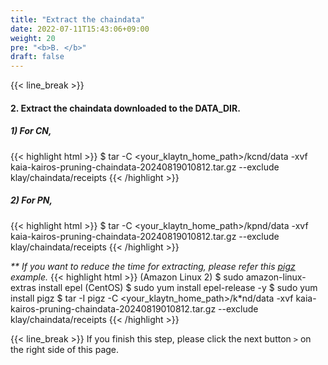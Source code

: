 ```yaml
---
title: "Extract the chaindata"
date: 2022-07-11T15:43:06+09:00
weight: 20
pre: "<b>B. </b>"
draft: false
---
```


{{< line_break >}}
#### 2. Extract the chaindata downloaded to the DATA_DIR.

##### 1) For CN,
{{< highlight html >}}
$ tar -C <your_klaytn_home_path>/kcnd/data -xvf kaia-kairos-pruning-chaindata-20240819010812.tar.gz --exclude klay/chaindata/receipts
{{< /highlight >}}

##### 2) For PN,
{{< highlight html >}}
$ tar -C <your_klaytn_home_path>/kpnd/data -xvf kaia-kairos-pruning-chaindata-20240819010812.tar.gz --exclude klay/chaindata/receipts
{{< /highlight >}}

_** If you want to reduce the time for extracting, please refer this [pigz](https://zlib.net/pigz/) example._
{{< highlight html >}}
(Amazon Linux 2) $ sudo amazon-linux-extras install epel
(CentOS) $ sudo yum install epel-release -y
$ sudo yum install pigz
$ tar -I pigz -C <your_klaytn_home_path>/k*nd/data -xvf kaia-kairos-pruning-chaindata-20240819010812.tar.gz --exclude klay/chaindata/receipts
{{< /highlight >}}

{{< line_break >}}
If you finish this step, please click the next button ```>``` on the right side of this page.